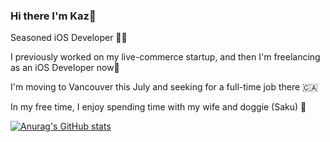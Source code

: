 ### Hi there I'm Kaz👋

Seasoned iOS Developer 📱🍎

I previously worked on my live-commerce startup, and then I'm freelancing as an iOS Developer now🚀

I'm moving to Vancouver this July and seeking for a full-time job there 🇨🇦

In my free time, I enjoy spending time with my wife and doggie (Saku) 🐶

[![Anurag's GitHub stats](https://github-readme-stats.vercel.app/api?username=kazutaka333)](https://github.com/anuraghazra/github-readme-stats)


<!--
**Kazutaka333/Kazutaka333** is a ✨ _special_ ✨ repository because its `README.md` (this file) appears on your GitHub profile.

Here are some ideas to get you started:

- 🔭 I’m currently working on ...
- 🌱 I’m currently learning ...
- 👯 I’m looking to collaborate on ...
- 🤔 I’m looking for help with ...
- 💬 Ask me about ...
- 📫 How to reach me: ...
- 😄 Pronouns: ...
- ⚡ Fun fact: ...
-->
